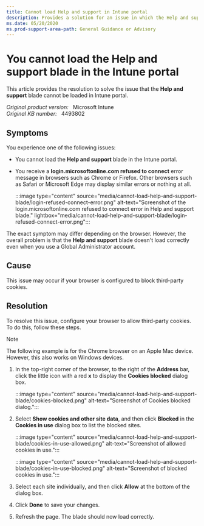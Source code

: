 ```yaml
---
title: Cannot load Help and support in Intune portal
description: Provides a solution for an issue in which the Help and support blade doesn't load correctly.
ms.date: 05/20/2020
ms.prod-support-area-path: General Guidance or Advisory
---
```

# You cannot load the Help and support blade in the Intune portal

This article provides the resolution to solve the issue that the **Help and support** blade cannot be loaded in Intune portal.

_Original product version:_ &nbsp; Microsoft Intune  
_Original KB number:_ &nbsp; 4493802

## Symptoms

You experience one of the following issues:

- You cannot load the **Help and support** blade in the Intune portal.
- You receive a **login.microsoftonline.com refused to connect** error message in browsers such as Chrome or Firefox. Other browsers such as Safari or Microsoft Edge may display similar errors or nothing at all.

    :::image type="content" source="media/cannot-load-help-and-support-blade/login-refused-connect-error.png" alt-text="Screenshot of the login.microsoftonline.com refused to connect error in Help and support blade." lightbox="media/cannot-load-help-and-support-blade/login-refused-connect-error.png":::

The exact symptom may differ depending on the browser. However, the overall problem is that the **Help and support** blade doesn't load correctly even when you use a Global Administrator account.

## Cause

This issue may occur if your browser is configured to block third-party cookies.

## Resolution

To resolve this issue, configure your browser to allow third-party cookies. To do this, follow these steps.

> [!NOTE]
> The following example is for the Chrome browser on an Apple Mac device. However, this also works on Windows devices.

1. In the top-right corner of the browser, to the right of the **Address** bar, click the little icon with a red **x** to display the **Cookies blocked** dialog box.

    :::image type="content" source="media/cannot-load-help-and-support-blade/cookies-blocked.png" alt-text="Screenshot of Cookies blocked dialog.":::

2. Select **Show cookies and other site data**, and then click **Blocked** in the **Cookies in use** dialog box to list the blocked sites.  

    :::image type="content" source="media/cannot-load-help-and-support-blade/cookies-in-use-allowed.png" alt-text="Screenshot of allowed cookies in use.":::

    :::image type="content" source="media/cannot-load-help-and-support-blade/cookies-in-use-blocked.png" alt-text="Screenshot of blocked cookies in use.":::

3. Select each site individually, and then click **Allow** at the bottom of the dialog box.
4. Click **Done** to save your changes.
5. Refresh the page. The blade should now load correctly.

